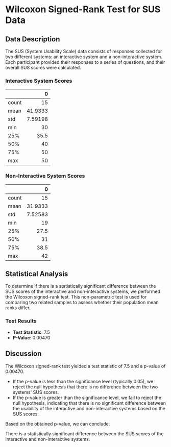 # Wilcoxon Signed-Rank Test for SUS Data

## Data Description
The SUS (System Usability Scale) data consists of responses collected for two different systems: an interactive system and a non-interactive system. Each participant provided their responses to a series of questions, and their overall SUS scores were calculated.

### Interactive System Scores
|       |        0 |
|:------|---------:|
| count | 15       |
| mean  | 41.9333  |
| std   |  7.59198 |
| min   | 30       |
| 25%   | 35.5     |
| 50%   | 40       |
| 75%   | 50       |
| max   | 50       |

### Non-Interactive System Scores
|       |        0 |
|:------|---------:|
| count | 15       |
| mean  | 31.9333  |
| std   |  7.52583 |
| min   | 19       |
| 25%   | 27.5     |
| 50%   | 31       |
| 75%   | 38.5     |
| max   | 42       |

## Statistical Analysis
To determine if there is a statistically significant difference between the SUS scores of the interactive and non-interactive systems, we performed the Wilcoxon signed-rank test. This non-parametric test is used for comparing two related samples to assess whether their population mean ranks differ.

### Test Results
- **Test Statistic**: 7.5
- **P-Value**: 0.00470

## Discussion
The Wilcoxon signed-rank test yielded a test statistic of 7.5 and a p-value of 0.00470. 

- If the p-value is less than the significance level (typically 0.05), we reject the null hypothesis that there is no difference between the two systems' SUS scores. 
- If the p-value is greater than the significance level, we fail to reject the null hypothesis, indicating that there is no significant difference between the usability of the interactive and non-interactive systems based on the SUS scores.

Based on the obtained p-value, we can conclude:

There is a statistically significant difference between the SUS scores of the interactive and non-interactive systems.
